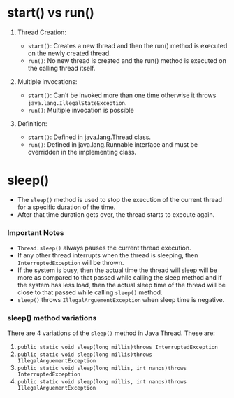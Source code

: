 # start() vs run()

1. Thread Creation:

   - `start()`: Creates a new thread and then the run() method is executed on the newly created thread.
   - `run()`: No new thread is created and the run() method is executed on the calling thread itself.

2. Multiple invocations:

   - `start()`: Can’t be invoked more than one time otherwise it throws `java.lang.IllegalStateException`.
   - `run()`: Multiple invocation is possible

3. Definition:
   - `start()`: Defined in java.lang.Thread class.
   - `run()`: Defined in java.lang.Runnable interface and must be overridden in the implementing class.

# sleep()

- The `sleep()` method is used to stop the execution of the current thread for a specific duration of the time.
- After that time duration gets over, the thread starts to execute again.

### Important Notes

- `Thread.sleep()` always pauses the current thread execution.
- If any other thread interrupts when the thread is sleeping, then `InterruptedException` will be thrown.
- If the system is busy, then the actual time the thread will sleep will be more as compared to that passed while calling the sleep method and if the system has less load, then the actual sleep time of the thread will be close to that passed while calling `sleep()` method.
- `sleep()` throws `IllegalArguementException` when sleep time is negative.

### sleep() method variations

There are 4 variations of the `sleep()` method in Java Thread. These are:

1. `public static void sleep(long millis)throws InterruptedException`
2. `public static void sleep(long millis)throws IllegalArguementException`
3. `public static void sleep(long millis, int nanos)throws InterruptedException`
4. `public static void sleep(long millis, int nanos)throws IllegalArguementException`
